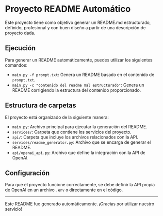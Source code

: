 # Proyecto README Automático

Este proyecto tiene como objetivo generar un README.md estructurado, definido, profesional y con buen diseño a partir de una descripción de proyecto dada.

## Ejecución

Para generar un README automáticamente, puedes utilizar los siguientes comandos:

- `main.py -f prompt.txt`: Genera un README basado en el contenido de `prompt.txt`.
- `main.py -c "contenido del readme mal estructurado"`: Genera un README corrigiendo la estructura del contenido proporcionado.

## Estructura de carpetas

El proyecto está organizado de la siguiente manera:

- `main.py`: Archivo principal para ejecutar la generación del README.
- `services/`: Carpeta que contiene los servicios del proyecto.
- `api/`: Carpeta que incluye los archivos relacionados con la API.
- `services/readme_generator.py`: Archivo que se encarga de generar el README.
- `api/openai_api.py`: Archivo que define la integración con la API de OpenAI.

## Configuración

Para que el proyecto funcione correctamente, se debe definir la API propia de OpenAI en un archivo `.env` o directamente en el código.

---
Este README fue generado automáticamente. ¡Gracias por utilizar nuestro servicio!